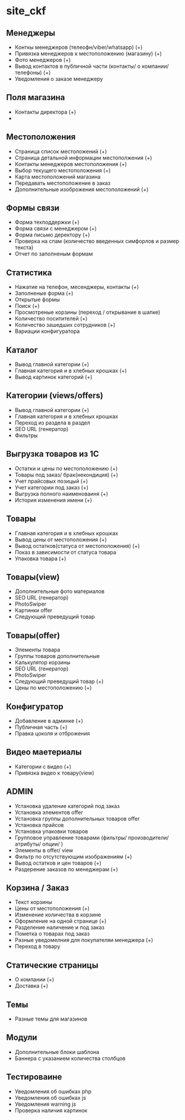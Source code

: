 # site_ckf

## Менеджеры 
- Конткы менеджеров (телеофн/viber/whatsapp) (+)
- Привязка менеджеров к местоположению (магазину) (+)
- Фото менеджеров (+)
- Вывод контактов в публичной части (контакты/ о компании/ телефоны) (+)
- Уведомления о заказе менеджеру 

## Поля магазина 
- Контакты директора (+)
- 


## Местоположения 
- Страница список местоложений (+)
- Страница детальной информации местополжения (+)
- Контакты менеджеров местоположения (+)
- Выбор текущего местоположения (+)
- Карта местоположений магазина 
- Передавать местоположение в заказ
- Дополнительные изоброжения местоположений (+)

## Формы связи 
- Форма техподдержки (+)
- Форма связи с менеджером (+)
- Форма письмо деректору (+)
- Проверка на спам (количество введенных симфорлов и размер текста)
- Отчет по заполненым формам

## Статистика 
- Нажатие на телефон, месенджеры, контакты (+)
- Заполненые форма (+)
- Открытые формы 
- Поиск (+)
- Просмотреные корзины (переход / открывание в шапке)
- Количество поситителей (+)
- Количество зашедших сотрудников (+)
- Вариации конфигуратора

## Каталог
- Вывод главной категории (+)
- Главная категория и в хлебных крошках (+)
- Вывод картинок категорий (+)

## Категории (views/offers)
- Вывод главной категории (+)
- Главная категория и в хлебных крошках 
- Переход из раздела в раздел
- SEO URL (генератор)
- Фильтры

## Выгрузка товаров из 1С
- Остатки и цены по местоположению (+)
- Товары под заказ/ брак(некондиция) (+)
- Учет прайсовых позицый (+)
- Учет категории под заказ (+)
- Выгрузка полного наименоваиня (+)
- История изменения имени (+)

## Товары
- Главная категория и в хлебных крошках
- Вывод цены от местоположения (+)
- Вывод остатков(статуса от местоположения) (+)
- Показ в зависимости от статуса товара
- Упаковка товара (+)

## Товары(view)
- Дополнительные фото материалов
- SEO URL (генератор)
- PhotoSwiper
- Картинки offer
- Следующий преведущий товар


## Товары(offer)
- Элементы товара
- Группы товаров дополнительные
- Калькулятор корзины
- SEO URL (генератор)
- PhotoSwiper
- Следующий преведущий товар (+)
- Цены по местоположению (+)

## Конфигуратор
- Добавление в админке (+)
- Публичная часть (+)
- Правка цоколя и отброжения

## Видео маетериалы
- Категории с видео (+)
- Привязка видео к товару(view)

## ADMIN
- Установка удаление категорий под заказ
- Установка элементов offer
- Установка группы дополнительных товаров offer
- Установка прайсов
- Установка упаковки товаров
- Групповое управление товарами (фильтры/ производители/ атрибуты/ опции/ )
- Элементы в offer/ view
- Фильтр по отсутствующим изображениям (+)
- Вывод остатков и цен товаров (+)
- Раздерение заказов по менеджерам (+)


## Корзина / Заказ
- Текст корзины 
- Цены от местоположения (+)
- Изменение количества в корзине
- Оформление на одной странице (+)
- Разделение наличение и под заказ 
- Пометка о товарах под заказ
- Разные уведомелния для покупателяи менеджера (+)
- Переход в товару

## Статические страницы 
- О компании (+)
- Доставка (+)

## Темы
- Разные темы для магазинов

## Модули
- Дополнительные блоки шаблона
- Баннера с указанием количества столбцов

## Тестироваине 
- Уведомления об ошибках php 
- Уведомления об ошибках js
- Уведомления warning js
- Проверка наличия картинок